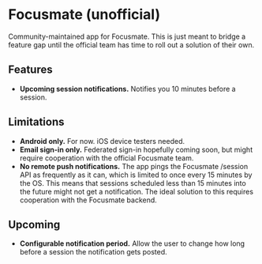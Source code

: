 # Focusmate (unofficial)

Community-maintained app for Focusmate. This is just meant to bridge a feature gap until the official team has time to roll out a solution of their own.

## Features
- __Upcoming session notifications.__ Notifies you 10 minutes before a session.

## Limitations
- __Android only.__ For now. iOS device testers needed.
- __Email sign-in only.__ Federated sign-in hopefully coming soon, but might require cooperation with the official Focusmate team.
- __No remote push notifications.__ The app pings the Focusmate /session API as frequently as it can, which is limited to once every 15 minutes by the OS. This means that sessions scheduled less than 15 minutes into the future might not get a notification. The ideal solution to this requires cooperation with the Focusmate backend.

## Upcoming
- __Configurable notification period.__ Allow the user to change how long before a session the notification gets posted.
